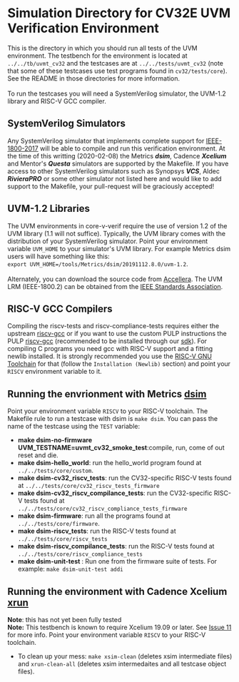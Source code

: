 Simulation Directory for CV32E UVM Verification Environment
==================================
This is the directory in which you should run all tests of the UVM environment.
The testbench for the environment is located at `../../tb/uvmt_cv32` and the
testcases are at `../../tests/uvmt_cv32` (note that some of these testcases use test programs found in
`cv32/tests/core`).  See the README in those directories for more information.
<br><br>
To run the testcases you will need a SystemVerilog simulator, the UVM-1.2 library and RISC-V GCC compiler.

SystemVerilog Simulators
----------------------------------
Any SystemVerilog simulator that implements complete support for [IEEE-1800-2017](https://ieeexplore.ieee.org/document/8299595)
will be able to compile and run this verification environment. At the time of this writting
(2020-02-08) the Metrics **_dsim_**, Cadence **_Xcelium_** and Mentor's **_Questa_** simulators are supported by the Makefile. 
If you have access to other SystemVerilog simulators such as Synopsys **_VCS_**, Aldec **_RivieraPRO_** or some other simulator
not listed here and would like to add support to the Makefile, your pull-request will be graciously accepted!

UVM-1.2 Libraries
-------------
The UVM environments in core-v-verif require the use of version 1.2 of the UVM library (1.1 will not suffice). Typically,
the UVM library comes with the distribution of your SystemVerilog simulator.  Point your environment
variable `UVM_HOME` to your simulator's UVM library. For example Metrics dsim users will have something
like this:<br>`export UVM_HOME=/tools/Metrics/dsim/20191112.8.0/uvm-1.2`.
<br><br>
Alternately, you can download the source code from
[Accellera](https://www.accellera.org/downloads/standards/uvm).  The UVM LRM (IEEE-1800.2) can be obtained
from the [IEEE Standards Association](https://standards.ieee.org/).

RISC-V GCC Compilers
--------------------
Compiling the riscv-tests and riscv-compliance-tests requires either the upstream
[riscv-gcc](https://github.com/riscv/riscv-gcc) or if you want to use the custom
PULP instructions the PULP
[riscv-gcc](https://github.com/pulp-platform/pulp-riscv-gcc) (recommended to be
installed through our [sdk](https://github.com/pulp-platform/pulp-sdk)).
For compiling C programs you need gcc with RISC-V support and a fitting newlib installed.
It is strongly recommended you use the [RISC-V GNU
Toolchain](https://github.com/riscv/riscv-gnu-toolchain) for that (follow the
`Installation (Newlib)` section) and point your `RISCV` environment variable to it.

Running the envrionment with Metrics [dsim](https://metrics.ca)
----------------------
Point your environment variable `RISCV` to your RISC-V toolchain. The Makefile rule to run a testcase
with dsim is `make dsim`.  You can pass the name of the testcase using the `TEST` variable:
* **make dsim-no-firmware UVM_TESTNAME=uvmt_cv32_smoke_test**:compile, run, come of out reset and die.
* **make dsim-hello_world**: run the hello_world program found at `../../tests/core/custom`.
* **make dsim-cv32_riscv_tests**: run the CV32-specific RISC-V tests found at `../../tests/core/cv32_riscv_tests_firmware`
* **make dsim-cv32_riscv_compilance_tests**: run the CV32-specific RISC-V tests found at `../../tests/core/cv32_riscv_compliance_tests_firmware`
* **make dsim-firmware**: run all the programs found at `../../tests/core/firmware`.
* **make dsim-riscv_tests**: run the RISC-V tests found at `../../tests/core/riscv_tests`
* **make dsim-riscv_compilance_tests**: run the RISC-V tests found at `../../tests/core/riscv_compliance_tests`
* **make dsim-unit-test <prog>**: Run one <prog> from the firmware suite of tests.  For example: `make dsim-unit-test addi`

Running the environment with Cadence Xcelium [xrun](https://www.cadence.com/en_US/home/tools/system-design-and-verification/simulation-and-testbench-verification/xcelium-parallel-simulator.html)
----------------------
**Note**: this has not yet been fully tested<br>
**Note:** This testbench is known to require Xcelium 19.09 or later.  See [Issue 11](https://github.com/openhwgroup/core-v-verif/issues/11) for more info.
Point your environment variable `RISCV` to your RISC-V toolchain. 
* To clean up your mess: `make xsim-clean` (deletes xsim intermediate files) and `xrun-clean-all` (deletes xsim intermedaites and all testcase object files).


